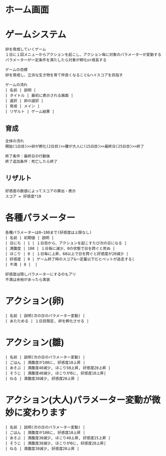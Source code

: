 # ホーム画面

# ゲームシステム
    卵を育成していくゲーム
    １日に１回メニューからアクションを起こし、アクション毎に対象のパラメーターが変動する
    パラメーターが一定条件を満たしたら対象が孵化or成長する
    
    ゲームの目標
    卵を育成し、立派な生き物を育て仲良くなること&ハイスコアを目指す

    ゲームの流れ
    | 名前 | 説明 |
    | タイトル | 最初に表示される画面 |
    | 選択 | 卵の選択 |
    | 育成 | メイン |
    | リザルト | ゲーム結果 |

## 育成
    全体の流れ
    開始(1日目)>>卵が孵化(2日目)>>雛が大人に(15日目)>>最終日(25日目)>>終了

    終了条件：最終日の行動後
    終了追加条件：死亡したら終了

## リザルト
    好感度の数値によってスコアの算出・表示
    スコア = 好感度*10

# 各種パラメーター
    各種パラメーターは0~100まで(好感度は上限なし)
    | 名前 | 初期値 | 説明 |
    | 日にち | 1 | １日目から、アクションを起こすたび次の日になる |
    | 満腹度 | 100 | １日毎に減少、0の状態で日を跨ぐと死ぬ |
    | ほこり | 0 | １日毎に上昇、60以上で日を跨ぐと好感度が20減少 |    
    | 好感度 | 0 | ゲーム終了時のスコア&一定量以下だとペットが逃走する|
    | 不満 | 0 |  |

    好感度は隠しパラメーターにするのもアリ
    不満は余裕があったら実装

# アクション(卵)
    | 名前 | 説明(次の日のパラメーター変動) |
    | あたためる | １日目限定, 卵を孵化させる |

# アクション(雛)
    | 名前 | 説明(次の日のパラメーター変動) |
    | ごはん | 満腹度が100に, 好感度10上昇 |
    | あそぶ | 満腹度40減少, ほこり50上昇, 好感度20上昇 |
    | そうじ | 満腹度40減少, ほこりが0に, 好感度10上昇|
    | ねる | 満腹度30減少, 好感度20上昇 |

# アクション(大人)パラメーター変動が微妙に変わります
    | 名前 | 説明(次の日のパラメーター変動) |
    | ごはん | 満腹度が100に, 好感度10上昇 |
    | あそぶ | 満腹度30減少, ほこり40上昇, 好感度15上昇 |
    | そうじ | 満腹度30減少, ほこりが0に, 好感度20上昇|
    | ねる | 満腹度30減少, 好感度20上昇 |